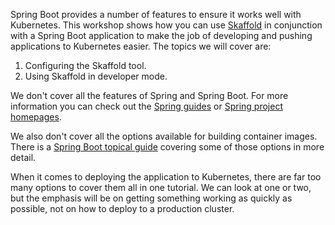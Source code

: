 Spring Boot provides a number of features to ensure it works well with Kubernetes. This workshop shows how you can use [Skaffold](https://skaffold.dev/) in conjunction with a Spring Boot application to make the job of developing and pushing applications to Kubernetes easier. The topics we will cover are:

1. Configuring the Skaffold tool.
2. Using Skaffold in developer mode.

We don't cover all the features of Spring and Spring Boot. For more information you can check out the [Spring guides](https://spring.io/guides) or [Spring project homepages](https://spring.io/projects).

We also don't cover all the options available for building container images. There is a [Spring Boot topical guide](https://spring.io/guides/top/spring-boot-docker) covering some of those options in more detail.

When it comes to deploying the application to Kubernetes, there are far too many options to cover them all in one tutorial. We can look at one or two, but the emphasis will be on getting something working as quickly as possible, not on how to deploy to a production cluster.
